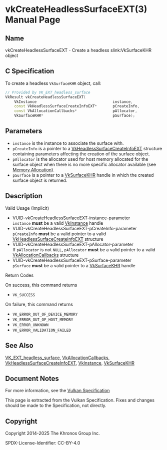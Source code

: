 # vkCreateHeadlessSurfaceEXT(3) Manual Page

## Name

vkCreateHeadlessSurfaceEXT - Create a headless slink:VkSurfaceKHR object



## [](#_c_specification)C Specification

To create a headless `VkSurfaceKHR` object, call:

```c++
// Provided by VK_EXT_headless_surface
VkResult vkCreateHeadlessSurfaceEXT(
    VkInstance                                  instance,
    const VkHeadlessSurfaceCreateInfoEXT*       pCreateInfo,
    const VkAllocationCallbacks*                pAllocator,
    VkSurfaceKHR*                               pSurface);
```

## [](#_parameters)Parameters

- `instance` is the instance to associate the surface with.
- `pCreateInfo` is a pointer to a [VkHeadlessSurfaceCreateInfoEXT](https://registry.khronos.org/vulkan/specs/latest/man/html/VkHeadlessSurfaceCreateInfoEXT.html) structure containing parameters affecting the creation of the surface object.
- `pAllocator` is the allocator used for host memory allocated for the surface object when there is no more specific allocator available (see [Memory Allocation](https://registry.khronos.org/vulkan/specs/latest/html/vkspec.html#memory-allocation)).
- `pSurface` is a pointer to a [VkSurfaceKHR](https://registry.khronos.org/vulkan/specs/latest/man/html/VkSurfaceKHR.html) handle in which the created surface object is returned.

## [](#_description)Description

Valid Usage (Implicit)

- [](#VUID-vkCreateHeadlessSurfaceEXT-instance-parameter)VUID-vkCreateHeadlessSurfaceEXT-instance-parameter  
  `instance` **must** be a valid [VkInstance](https://registry.khronos.org/vulkan/specs/latest/man/html/VkInstance.html) handle
- [](#VUID-vkCreateHeadlessSurfaceEXT-pCreateInfo-parameter)VUID-vkCreateHeadlessSurfaceEXT-pCreateInfo-parameter  
  `pCreateInfo` **must** be a valid pointer to a valid [VkHeadlessSurfaceCreateInfoEXT](https://registry.khronos.org/vulkan/specs/latest/man/html/VkHeadlessSurfaceCreateInfoEXT.html) structure
- [](#VUID-vkCreateHeadlessSurfaceEXT-pAllocator-parameter)VUID-vkCreateHeadlessSurfaceEXT-pAllocator-parameter  
  If `pAllocator` is not `NULL`, `pAllocator` **must** be a valid pointer to a valid [VkAllocationCallbacks](https://registry.khronos.org/vulkan/specs/latest/man/html/VkAllocationCallbacks.html) structure
- [](#VUID-vkCreateHeadlessSurfaceEXT-pSurface-parameter)VUID-vkCreateHeadlessSurfaceEXT-pSurface-parameter  
  `pSurface` **must** be a valid pointer to a [VkSurfaceKHR](https://registry.khronos.org/vulkan/specs/latest/man/html/VkSurfaceKHR.html) handle

Return Codes

On success, this command returns

- `VK_SUCCESS`

On failure, this command returns

- `VK_ERROR_OUT_OF_DEVICE_MEMORY`
- `VK_ERROR_OUT_OF_HOST_MEMORY`
- `VK_ERROR_UNKNOWN`
- `VK_ERROR_VALIDATION_FAILED`

## [](#_see_also)See Also

[VK\_EXT\_headless\_surface](https://registry.khronos.org/vulkan/specs/latest/man/html/VK_EXT_headless_surface.html), [VkAllocationCallbacks](https://registry.khronos.org/vulkan/specs/latest/man/html/VkAllocationCallbacks.html), [VkHeadlessSurfaceCreateInfoEXT](https://registry.khronos.org/vulkan/specs/latest/man/html/VkHeadlessSurfaceCreateInfoEXT.html), [VkInstance](https://registry.khronos.org/vulkan/specs/latest/man/html/VkInstance.html), [VkSurfaceKHR](https://registry.khronos.org/vulkan/specs/latest/man/html/VkSurfaceKHR.html)

## [](#_document_notes)Document Notes

For more information, see the [Vulkan Specification](https://registry.khronos.org/vulkan/specs/latest/html/vkspec.html#vkCreateHeadlessSurfaceEXT)

This page is extracted from the Vulkan Specification. Fixes and changes should be made to the Specification, not directly.

## [](#_copyright)Copyright

Copyright 2014-2025 The Khronos Group Inc.

SPDX-License-Identifier: CC-BY-4.0